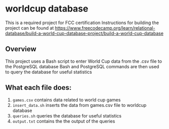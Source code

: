 # worldcup database

This is a required project for FCC certification
Instructions for building the project can be found at https://www.freecodecamp.org/learn/relational-database/build-a-world-cup-database-project/build-a-world-cup-database

## Overview

This project uses a Bash script to enter World Cup data from  the .csv file to the PostgreSQL database
Bash and PostgreSQL commands are then used to query the database for useful statistics

## What each file does:

1. `games.csv` contains data related to world cup games
2. `insert_data.sh` inserts the data from games.csv file to worldcup database
3. `queries.sh` queries the database for useful statistics
4. `output.txt` contains the the output of the queries